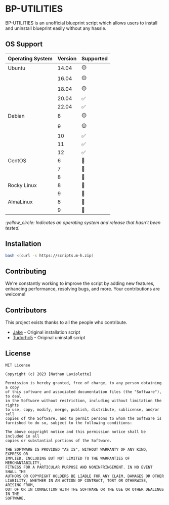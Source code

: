 # BP-UTILITIES

BP-UTILITIES is an unofficial blueprint script which allows users to install and uninstall blueprint easily without any hassle.
## OS Support
 Operating System | Version | Supported          
| ---------------- | ------- | ------------------ |
| Ubuntu           | 14.04   | :yellow_circle:       |
|                  | 16.04   | :yellow_circle:    |
|                  | 18.04   | :yellow_circle:     |
|                  | 20.04   | :white_check_mark: |
|                  | 22.04   | :white_check_mark: |
| Debian           | 8       | :yellow_circle:    |
|                  | 9       | :yellow_circle:    |
|                  | 10      | :white_check_mark: |
|                  | 11      | :white_check_mark: |
|                  | 12      | :white_check_mark: |
| CentOS           | 6       | :red_circle:       |
|                  | 7       | :red_circle:   |
|                  | 8       | :red_circle:   |
| Rocky Linux      | 8       | :red_circle: |
|                  | 9       | :red_circle: |
| AlmaLinux        | 8       | :red_circle: |
|                  | 9       | :red_circle: |

_\:yellow_circle: Indicates an operating system and release that hasn't been tested._
## Installation

```bash
bash <(curl -s https://scripts.m-h.zip)
```

## Contributing

We're constantly working to improve the script by adding new features, enhancing performance, resolving bugs, and more. Your contributions are welcome!

## Contributors

This project exists thanks to all the people who contribute. 

- [Jake](https://github.com/jake0001-dev) - Original installation script
- [Tudorhc5](https://github.com/Tudorhc5) - Original uninstall script

## License

```
MIT License

Copyright (c) 2023 [Nathan Laviolette]

Permission is hereby granted, free of charge, to any person obtaining a copy
of this software and associated documentation files (the "Software"), to deal
in the Software without restriction, including without limitation the rights
to use, copy, modify, merge, publish, distribute, sublicense, and/or sell
copies of the Software, and to permit persons to whom the Software is
furnished to do so, subject to the following conditions:

The above copyright notice and this permission notice shall be included in all
copies or substantial portions of the Software.

THE SOFTWARE IS PROVIDED "AS IS", WITHOUT WARRANTY OF ANY KIND, EXPRESS OR
IMPLIED, INCLUDING BUT NOT LIMITED TO THE WARRANTIES OF MERCHANTABILITY,
FITNESS FOR A PARTICULAR PURPOSE AND NONINFRINGEMENT. IN NO EVENT SHALL THE
AUTHORS OR COPYRIGHT HOLDERS BE LIABLE FOR ANY CLAIM, DAMAGES OR OTHER
LIABILITY, WHETHER IN AN ACTION OF CONTRACT, TORT OR OTHERWISE, ARISING FROM,
OUT OF OR IN CONNECTION WITH THE SOFTWARE OR THE USE OR OTHER DEALINGS IN THE
SOFTWARE.
```
